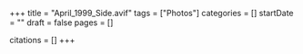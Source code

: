 +++
title = "April_1999_Side.avif"
tags = ["Photos"]
categories = []
startDate = ""
draft = false
pages = []

citations = []
+++
